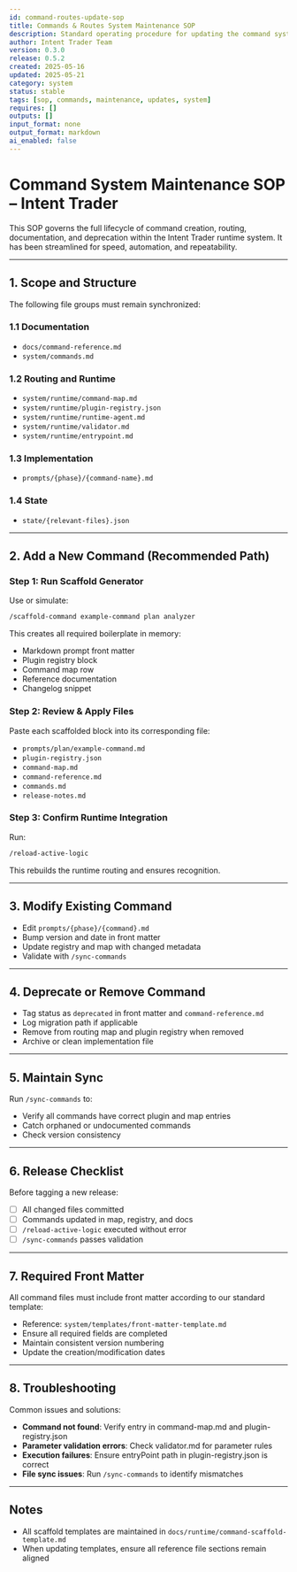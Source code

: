 ```yaml
---
id: command-routes-update-sop
title: Commands & Routes System Maintenance SOP
description: Standard operating procedure for updating the command system in Intent Trader
author: Intent Trader Team
version: 0.3.0
release: 0.5.2
created: 2025-05-16
updated: 2025-05-21
category: system
status: stable
tags: [sop, commands, maintenance, updates, system]
requires: []
outputs: []
input_format: none
output_format: markdown
ai_enabled: false
---
```


# Command System Maintenance SOP – Intent Trader

This SOP governs the full lifecycle of command creation, routing, documentation, and deprecation within the Intent Trader runtime system. It has been streamlined for speed, automation, and repeatability.

---

## 1. Scope and Structure

The following file groups must remain synchronized:

### 1.1 Documentation
* `docs/command-reference.md`
* `system/commands.md`

### 1.2 Routing and Runtime
* `system/runtime/command-map.md`
* `system/runtime/plugin-registry.json`
* `system/runtime/runtime-agent.md`
* `system/runtime/validator.md`
* `system/runtime/entrypoint.md`

### 1.3 Implementation
* `prompts/{phase}/{command-name}.md`

### 1.4 State
* `state/{relevant-files}.json`

---

## 2. Add a New Command (Recommended Path)

### Step 1: Run Scaffold Generator

Use or simulate:

```bash
/scaffold-command example-command plan analyzer
```

This creates all required boilerplate in memory:
* Markdown prompt front matter
* Plugin registry block
* Command map row
* Reference documentation
* Changelog snippet

### Step 2: Review & Apply Files

Paste each scaffolded block into its corresponding file:
* `prompts/plan/example-command.md`
* `plugin-registry.json`
* `command-map.md`
* `command-reference.md`
* `commands.md`
* `release-notes.md`

### Step 3: Confirm Runtime Integration

Run:

```bash
/reload-active-logic
```

This rebuilds the runtime routing and ensures recognition.

---

## 3. Modify Existing Command

* Edit `prompts/{phase}/{command}.md`
* Bump version and date in front matter
* Update registry and map with changed metadata
* Validate with `/sync-commands`

---

## 4. Deprecate or Remove Command

* Tag status as `deprecated` in front matter and `command-reference.md`
* Log migration path if applicable
* Remove from routing map and plugin registry when removed
* Archive or clean implementation file

---

## 5. Maintain Sync

Run `/sync-commands` to:
* Verify all commands have correct plugin and map entries
* Catch orphaned or undocumented commands
* Check version consistency

---

## 6. Release Checklist

Before tagging a new release:
* [ ] All changed files committed
* [ ] Commands updated in map, registry, and docs
* [ ] `/reload-active-logic` executed without error
* [ ] `/sync-commands` passes validation

---

## 7. Required Front Matter

All command files must include front matter according to our standard template:
* Reference: `system/templates/front-matter-template.md`
* Ensure all required fields are completed
* Maintain consistent version numbering
* Update the creation/modification dates

---

## 8. Troubleshooting

Common issues and solutions:
* **Command not found**: Verify entry in command-map.md and plugin-registry.json
* **Parameter validation errors**: Check validator.md for parameter rules
* **Execution failures**: Ensure entryPoint path in plugin-registry.json is correct
* **File sync issues**: Run `/sync-commands` to identify mismatches

---

## Notes
* All scaffold templates are maintained in `docs/runtime/command-scaffold-template.md`
* When updating templates, ensure all reference file sections remain aligned
